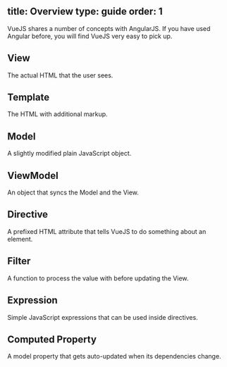 title: Overview
type: guide
order: 1
---

VueJS shares a number of concepts with AngularJS. If you have used Angular before, you will find VueJS very easy to pick up.

## View

The actual HTML that the user sees.

## Template

The HTML with additional markup.

## Model

A slightly modified plain JavaScript object.

## ViewModel

An object that syncs the Model and the View.

## Directive

A prefixed HTML attribute that tells VueJS to do something about an element.

## Filter

A function to process the value with before updating the View.

## Expression

Simple JavaScript expressions that can be used inside directives.

## Computed Property

A model property that gets auto-updated when its dependencies change.